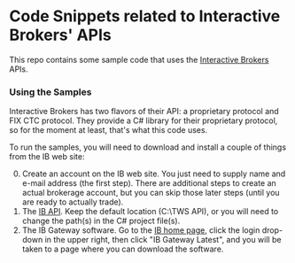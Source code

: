 # Code Snippets related to Interactive Brokers' APIs #

This repo contains some sample code that uses the [Interactive Brokers](https://www.interactivebrokers.com/) APIs.

### Using the Samples ###

Interactive Brokers has two flavors of their API: a proprietary protocol and FIX CTC protocol. They provide a C# library for their proprietary protocol, so for the moment at least, that's what this code uses.

To run the samples, you will need to download and install a couple of things from the IB web site:

0. Create an account on the IB web site. You just need to supply name and e-mail address (the first step). There are additional steps to create an actual brokerage account, but you can skip those later steps (until you are ready to actually trade).
1. The [IB API](http://interactivebrokers.github.io/). Keep the default location (C:\TWS API), or you will need to change the path(s) in the C# project file(s).
2. The IB Gateway software. Go to the [IB home page](https://www.interactivebrokers.com/), click the login drop-down in the upper right, then click "IB Gateway Latest", and you will be taken to a page where you can download the software.


